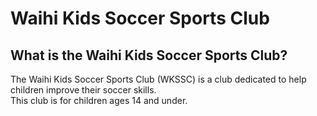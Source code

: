 # Waihi Kids Soccer Sports Club

## What is the Waihi Kids Soccer Sports Club?

The Waihi Kids Soccer Sports Club (WKSSC) is a club dedicated to help children improve their soccer skills.
<br>This club is for children ages 14 and under.<br>

